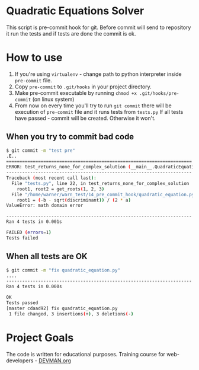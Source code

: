 # Quadratic Equations Solver

This script is pre-commit hook for git. Before commit will send to repository it run the tests and if tests are done the commit is ok.

# How to use

1. If you're using `virtualenv` - change path to python interpreter inside `pre-commit` file.
2. Copy `pre-commit` to `.git/hooks` in your project directory.
3. Make pre-commit executable by running `chmod +x .git/hooks/pre-commit` (on linux system)
4. From now on every time you'll try to run `git commit` there will be execution of `pre-commit` file and it runs tests from `tests.py`
If all tests have passed - commit will be created. Otherwise it won't.

## When you try to commit bad code

```bash
$ git commit -m "test pre"
.E..
======================================================================
ERROR: test_returns_none_for_complex_solution (__main__.QuadraticEquationTestCase)
----------------------------------------------------------------------
Traceback (most recent call last):
  File "tests.py", line 22, in test_returns_none_for_complex_solution
    root1, root2 = get_roots(1, 2, 3)
  File "/home/warner/warn_test/14_pre_commit_hook/quadratic_equation.py", line 6, in get_roots
    root1 = (-b - sqrt(discriminant)) / (2 * a)
ValueError: math domain error

----------------------------------------------------------------------
Ran 4 tests in 0.001s

FAILED (errors=1)
Tests failed
```

## When all tests are OK
```bash
$ git commit -m "fix quadratic_equation.py"
....
----------------------------------------------------------------------
Ran 4 tests in 0.000s

OK
Tests passed
[master cdaad92] fix quadratic_equation.py
 1 file changed, 3 insertions(+), 3 deletions(-)
```

# Project Goals

The code is written for educational purposes. Training course for web-developers - [DEVMAN.org](https://devman.org)
